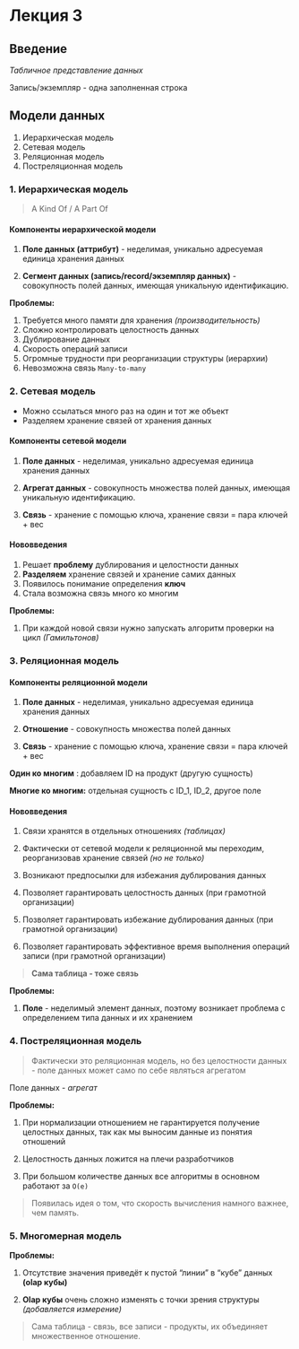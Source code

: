 # Лекция 3

## Введение

_Табличное представление данных_

Запись/экземпляр - одна заполненная строка

## Модели данных

1. Иерархическая модель
2. Сетевая модель
3. Реляционная модель
4. Постреляционная модель

### 1. Иерархическая модель

> A Kind Of / A Part Of

#### Компоненты иерархической модели

1. **Поле данных (аттрибут)** - неделимая, уникально адресуемая единица хранения данных

2. **Сегмент данных (запись/record/экземпляр данных)** - совокупность полей данных, имеющая уникальную идентификацию.

**Проблемы:**

1. Требуется много памяти для хранения _(производительность)_
2. Сложно контролировать целостность данных
3. Дублирование данных
4. Скорость операций записи
5. Огромные трудности при реорганизации структуры (иерархии)
6. Невозможна связь `Many-to-many`

### 2. Сетевая модель

- Можно ссылаться много раз на один и тот же объект
- Разделяем хранение связей от хранения данных

#### Компоненты сетевой модели

1. **Поле данных** - неделимая, уникально адресуемая единица хранения данных

2. **Агрегат данных** - совокупность множества полей данных, имеющая уникальную идентификацию.

3. **Связь** - хранение с помощью ключа, хранение связи = пара ключей + вес

#### Нововведения

1. Решает **проблему** дублирования и целостности данных
2. **Разделяем** хранение связей и хранение самих данных
3. Появилось понимание определения **ключ**
4. Стала возможна связь много ко многим

**Проблемы:**

1. При каждой новой связи нужно запускать алгоритм проверки на цикл _(Гамильтонов)_

### 3. Реляционная модель

#### Компоненты реляционной модели

1. **Поле данных** - неделимая, уникально адресуемая единица хранения данных

2. **Отношение** - совокупность множества полей данных

3. **Связь** - хранение с помощью ключа, хранение связи = пара ключей + вес

**Один ко многим** : добавляем ID на продукт (другую сущность)

**Многие ко многим:** отдельная сущность с ID_1, ID_2, другое поле

#### Нововведения

1. Связи хранятся в отдельных отношениях _(таблицах)_
2. Фактически от сетевой модели к реляционной мы переходим, реорганизовав хранение связей _(но не только)_

3. Возникают предпосылки для избежания дублирования данных
4. Позволяет гарантировать целостность данных (при грамотной организации)

5. Позволяет гарантировать избежание дублирования данных (при грамотной организации)

6. Позволяет гарантировать эффективное время выполнения операций записи (при грамотной организации)

> **Сама таблица - тоже связь**

**Проблемы:**

1. **Поле** - неделимый элемент данных, поэтому возникает проблема с определением типа данных и их хранением

### 4. Постреляционная модель

> Фактически это реляционная модель, но без целостности данных - поле данных может само по себе являться агрегатом

Поле данных - _агрегат_

**Проблемы:**

1. При нормализации отношением не гарантируется получение целостных данных, так как мы выносим данные из понятия отношений

2. Целостность данных ложится на плечи разработчиков

3. При большом количестве данных все алгоритмы в основном работают за `O(e)`

> Появилась идея о том, что скорость вычисления намного важнее, чем память.

### 5. Многомерная модель

**Проблемы:**

1. Отсутствие значения приведёт к пустой “линии” в “кубе” данных **(olap кубы)**

2. **Olap кубы** очень сложно изменять с точки зрения структуры _(добавляется измерение)_

> Сама таблица - связь, все записи - продукты, их объединяет множественное отношение.